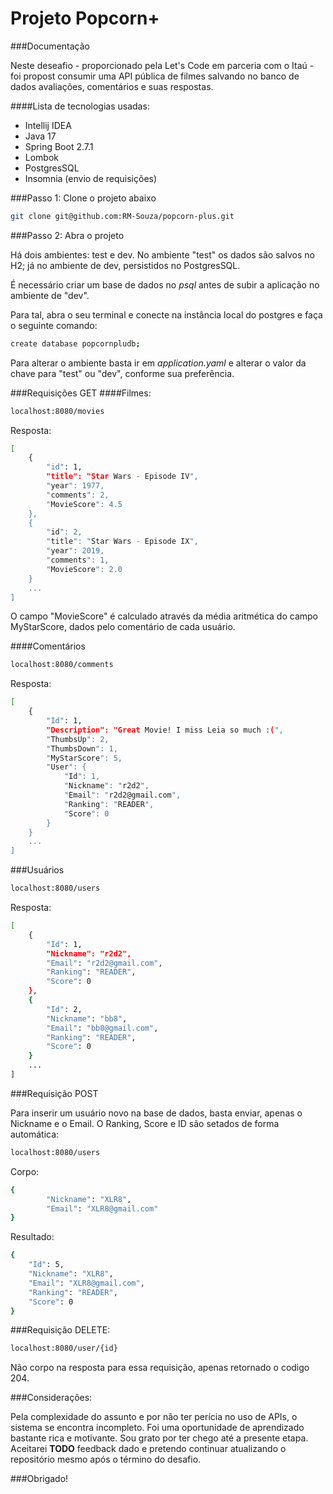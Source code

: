 # Projeto Popcorn+

###Documentação

Neste deseafio - proporcionado pela Let's Code
em parceria com o Itaú - foi propost consumir
uma API pública de filmes salvando no banco de dados
avaliações, comentários e suas respostas.

####Lista de tecnologias usadas:
- Intellij IDEA
- Java 17
- Spring Boot 2.7.1
- Lombok
- PostgresSQL
- Insomnia (envio de requisições)

###Passo 1: Clone o projeto abaixo

```bash
git clone git@github.com:RM-Souza/popcorn-plus.git
```

###Passo 2: Abra o projeto

Há dois ambientes: test e dev. No ambiente "test" os
dados são salvos no H2; já no ambiente de dev, persistidos
no PostgresSQL.

É necessário criar um base de dados no <i>psql</i>
antes de subir a aplicação no ambiente de "dev".

Para tal, abra o seu terminal e conecte na instância
local do postgres e faça o seguinte comando:

```bash
create database popcornpludb;
```

Para alterar o ambiente basta ir em <i>application.yaml</i> e
alterar o valor da chave para "test" ou "dev", conforme
sua preferência.

###Requisições GET
####Filmes:
```bash
localhost:8080/movies
```
Resposta:

```bash
[
	{
		"id": 1,
		"title": "Star Wars - Episode IV",
		"year": 1977,
		"comments": 2,
		"MovieScore": 4.5
	},
	{
		"id": 2,
		"title": "Star Wars - Episode IX",
		"year": 2019,
		"comments": 1,
		"MovieScore": 2.0
	}
	...
]
```

O campo "MovieScore" é calculado através da média
aritmética do campo MyStarScore, dados pelo comentário
de cada usuário.

####Comentários

```bash
localhost:8080/comments
```
Resposta:

```bash
[
	{
		"Id": 1,
		"Description": "Great Movie! I miss Leia so much :(",
		"ThumbsUp": 2,
		"ThumbsDown": 1,
		"MyStarScore": 5,
		"User": {
			"Id": 1,
			"Nickname": "r2d2",
			"Email": "r2d2@gmail.com",
			"Ranking": "READER",
			"Score": 0
		}
	}
	...
]
```

###Usuários

```bash
localhost:8080/users
```

Resposta:

```bash
[
	{
		"Id": 1,
		"Nickname": "r2d2",
		"Email": "r2d2@gmail.com",
		"Ranking": "READER",
		"Score": 0
	},
	{
		"Id": 2,
		"Nickname": "bb8",
		"Email": "bb8@gmail.com",
		"Ranking": "READER",
		"Score": 0
	}
	...
]
```

###Requisição POST

Para inserir um usuário novo na base de dados, basta
enviar, apenas o Nickname e o Email. O Ranking, Score
e ID são setados de forma automática:

```bash
localhost:8080/users
```
Corpo:
```bash
{
		"Nickname": "XLR8",
		"Email": "XLR8@gmail.com"
}
```

Resultado:
```bash
{
	"Id": 5,
	"Nickname": "XLR8",
	"Email": "XLR8@gmail.com",
	"Ranking": "READER",
	"Score": 0
}
```

###Requisição DELETE:

```bash
localhost:8080/user/{id}
```

Não corpo na resposta para essa requisição, apenas retornado
o codigo 204.

###Considerações:

Pela complexidade do assunto e por não ter perícia 
no uso de APIs, o sistema se encontra incompleto. Foi uma oportunidade
de aprendizado bastante rica e motivante. Sou grato por ter chego até a
presente etapa. Aceitarei <b>TODO</b> feedback dado e pretendo continuar
atualizando o repositório mesmo após o término do desafio.

###Obrigado!